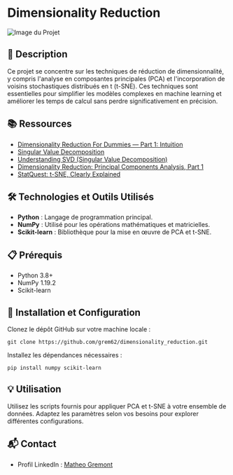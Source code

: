 # Dimensionality Reduction

![Image du Projet](https://th.bing.com/th/id/OIP.Zf840aHT9KOXfhpj_D4STwHaFu?rs=1&pid=ImgDetMain)

## 📝 Description
Ce projet se concentre sur les techniques de réduction de dimensionnalité, y compris l'analyse en composantes principales (PCA) et l'incorporation de voisins stochastiques distribués en t (t-SNE). Ces techniques sont essentielles pour simplifier les modèles complexes en machine learning et améliorer les temps de calcul sans perdre significativement en précision.

## 📚 Ressources
- [Dimensionality Reduction For Dummies — Part 1: Intuition](https://your-link.com)
- [Singular Value Decomposition](https://your-link.com)
- [Understanding SVD (Singular Value Decomposition)](https://your-link.com)
- [Dimensionality Reduction: Principal Components Analysis, Part 1](https://your-link.com)
- [StatQuest: t-SNE, Clearly Explained](https://www.youtube.com/watch?v=NEaUSP4YerM)

## 🛠️ Technologies et Outils Utilisés
- **Python** : Langage de programmation principal.
- **NumPy** : Utilisé pour les opérations mathématiques et matricielles.
- **Scikit-learn** : Bibliothèque pour la mise en œuvre de PCA et t-SNE.

## 📋 Prérequis
- Python 3.8+
- NumPy 1.19.2
- Scikit-learn

## 🚀 Installation et Configuration
Clonez le dépôt GitHub sur votre machine locale :
```
git clone https://github.com/grem62/dimensionality_reduction.git
```
Installez les dépendances nécessaires :
```
pip install numpy scikit-learn
```

## 💡 Utilisation
Utilisez les scripts fournis pour appliquer PCA et t-SNE à votre ensemble de données. Adaptez les paramètres selon vos besoins pour explorer différentes configurations.

## 📬 Contact
- Profil LinkedIn : [Matheo Gremont](https://www.linkedin.com/in/matheo-gremont-aa0b41251/)

